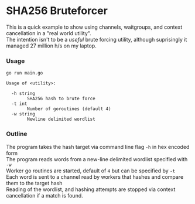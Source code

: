 # SHA256 Bruteforcer

This is a quick example to show using channels, waitgroups, and context cancellation in a "real world utility".  
The intention isn't to be a *useful* brute forcing utility, although suprisingly it managed 27 million h/s on my laptop.

### Usage

```
go run main.go

Usage of <utility>:

  -h string
        SHA256 hash to brute force
  -t int
        Number of goroutines (default 4)
  -w string
        Newline delimited wordlist
```

### Outline

The program takes the hash target via command line flag `-h` in hex encoded form  
The program reads words from a new-line delimited wordlist specified with `-w`   
Worker go routines are started, default of `4` but can be specified by `-t`   
Each word is sent to a channel read by workers that hashes and compare them to the target hash  
Reading of the wordlist, and hashing attempts are stopped via context cancellation if a match is found.  